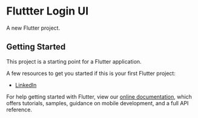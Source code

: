 # Fluttter Login UI

A new Flutter project.

## Getting Started

This project is a starting point for a Flutter application.

A few resources to get you started if this is your first Flutter project:

- [LinkedIn](https://www.linkedin.com/in/mostafa-khraizat-765b62210/)

For help getting started with Flutter, view our
[online documentation](https://flutter.dev/docs), which offers tutorials,
samples, guidance on mobile development, and a full API reference.
